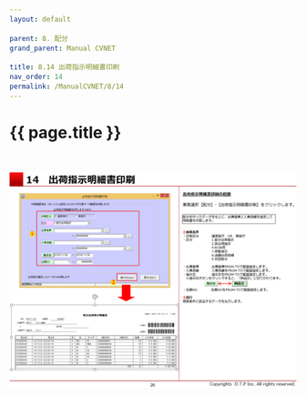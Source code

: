 ```yaml
---
layout: default

parent: 8. 配分
grand_parent: Manual CVNET

title: 8.14 出荷指示明細書印刷
nav_order: 14
permalink: /ManualCVNET/8/14
---
```


# {{ page.title }} <br/><br/>

<a href="/img/Haibun/Haibun27.PNG" target="_blank">
<img src="/img/Haibun/Haibun27.PNG" alt="login image"></a>


